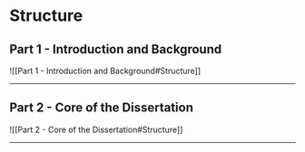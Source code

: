 # Structure

## Part 1 - Introduction and Background

![[Part 1 - Introduction and Background#Structure]]

---
## Part 2 - Core of the Dissertation

![[Part 2 - Core of the Dissertation#Structure]]

---



